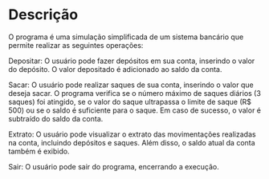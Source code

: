 # Descrição

O programa é uma simulação simplificada de um sistema bancário que permite realizar as seguintes operações:

Depositar: O usuário pode fazer depósitos em sua conta, inserindo o valor do depósito. O valor depositado é adicionado ao saldo da conta.

Sacar: O usuário pode realizar saques de sua conta, inserindo o valor que deseja sacar. O programa verifica se o número máximo de saques diários (3 saques) foi atingido, se o valor do saque ultrapassa o limite de saque (R$ 500) ou se o saldo é suficiente para o saque. Em caso de sucesso, o valor é subtraído do saldo da conta.

Extrato: O usuário pode visualizar o extrato das movimentações realizadas na conta, incluindo depósitos e saques. Além disso, o saldo atual da conta também é exibido.

Sair: O usuário pode sair do programa, encerrando a execução.
